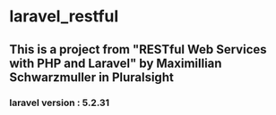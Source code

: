 # laravel_restful

## This is a project from "RESTful Web Services with PHP and Laravel" by Maximillian Schwarzmuller in Pluralsight

### laravel version : 5.2.31